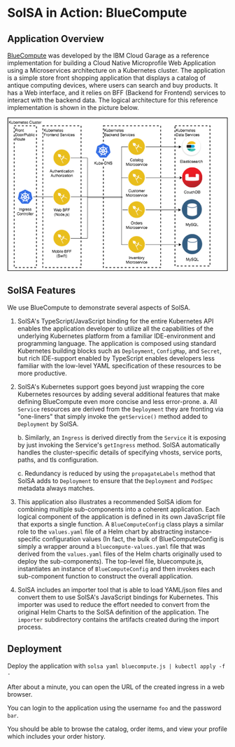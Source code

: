 <!--
#
# Copyright 2019 IBM Corporation
#
# Licensed under the Apache License, Version 2.0 (the "License");
# you may not use this file except in compliance with the License.
# You may obtain a copy of the License at
#
#     http://www.apache.org/licenses/LICENSE-2.0
#
# Unless required by applicable law or agreed to in writing, software
# distributed under the License is distributed on an "AS IS" BASIS,
# WITHOUT WARRANTIES OR CONDITIONS OF ANY KIND, either express or implied.
# See the License for the specific language governing permissions and
# limitations under the License.
-->

# SolSA in Action: BlueCompute

## Application Overview

[BlueCompute](https://github.com/ibm-cloud-architecture/refarch-cloudnative-kubernetes)
was developed by the IBM Cloud Garage as a reference implementation
for building a Cloud Native Microprofile Web Application using a
Microservices architecture on a Kubernetes cluster. The application is
a simple store front shopping application that displays a catalog of
antique computing devices, where users can search and buy products.
It has a Web interface, and it relies on BFF (Backend for Frontend)
services to interact with the backend data. The logical architecture
for this reference implementation is shown in the picture below.

<p align="center">
    <img src="images/bluecompute_ce.png">
</p>

## SolSA Features

We use BlueCompute to demonstrate several aspects of SolSA.

1. SolSA's TypeScript/JavaScript binding for the entire Kubernetes API
enables the application developer to utilize all the capabilities of
the underlying Kubernetes platform from a familiar IDE-environment and
programming language. The application is composed using standard
Kubernetes building blocks such as `Deployment`, `ConfigMap`, and
`Secret`, but rich IDE-support enabled by TypeScript enables
developers less familiar with the low-level YAML specification of
these resources to be more productive.

2. SolSA's Kubernetes support goes beyond just wrapping the core
Kubernetes resources by adding several additional features that make
defining BlueCompute even more concise and less error-prone.
   a. All `Service` resources are derived from the `Deployment` they
      are fronting via "one-liners" that simply invoke the
      `getService()` method added to `Deployment` by SolSA.

   b. Similarly, an `Ingress` is derived directly from the `Service`
      it is exposing by just invoking the Service's `getIngress`
      method. SolSA automatically handles the cluster-specific details
      of specifying vhosts, service ports, paths, and tls
      configuration.

   c. Redundancy is reduced by using the `propagateLabels` method that
      SolSA adds to `Deployment` to ensure that the `Deployment` and
      `PodSpec` metadata always matches.

3. This application also illustrates a recommended SolSA idiom for
   combining multiple sub-components into a coherent application.
   Each logical component of the application is defined in its own
   JavaScript file that exports a single function. A
   `BlueComputeConfig` class plays a similar role to the `values.yaml`
   file of a Helm chart by abstracting instance-specific configuration
   values (In fact, the bulk of BlueComputeConfig is simply a wrapper
   around a `bluecompute-values.yaml` file that was derived from the
   `values.yaml` files of the Helm charts originally used to deploy
   the sub-components). The top-level file, bluecompute.js,
   instantiates an instance of `BlueComputeConfig` and then invokes
   each sub-component function to construct the overall application.

4. SolSA includes an importer tool that is able to load YAML/json
   files and convert them to use SolSA's JavaScript bindings for
   Kubernetes.  This importer was used to reduce the effort needed to
   convert from the original Helm Charts to the SolSA definition of
   the application.  The `importer` subdirectory contains the
   artifacts created during the import process.

## Deployment

Deploy the application with `solsa yaml bluecompute.js | kubectl apply -f -`

After about a minute, you can open the URL of the created ingress
in a web browser.

You can login to the application using the username `foo` and the password `bar`.

You should be able to browse the catalog, order items, and view your
profile which includes your order history.
